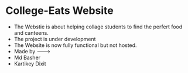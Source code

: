 # College-Eats Website
- The Webstie is about helping collage students to find the perfert food and canteens.
- The project is under development
- The Website is now fully functional but not hosted.
- Made by --->
- Md Basher
- Kartikey Dixit

         
